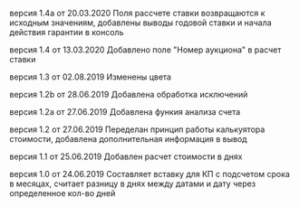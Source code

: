 версия 1.4а от 20.03.2020
Поля рассчете ставки возвращаются к исходным значениям, добавлены выводы годовой ставки и начала действия гарантии в консоль

версия 1.4 от 13.03.2020
Добавлено поле "Номер аукциона" в расчет ставки

версия 1.3 от 02.08.2019
Изменены цвета

версия 1.2b от 28.06.2019
Добавлена обработка исключений

версия 1.2а от 27.06.2019
Добавлена функия анализа счета

версия 1.2 от 27.06.2019
Переделан принцип работы калькуятора стоимости, добавлена дополнительная информация в вывод

версия 1.1 от 25.06.2019
Добавлен расчет стоимости в днях

версия 1.0 от 24.06.2019
Составляет вставку для КП с подсчетом срока в месяцах, считает разницу в днях между датами и дату через определенное кол-во дней
